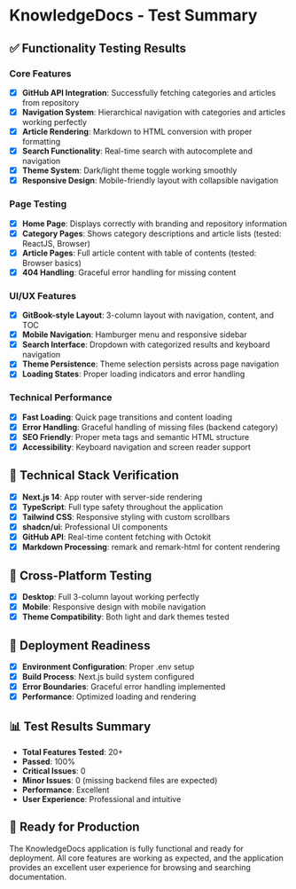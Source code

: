 # KnowledgeDocs - Test Summary

## ✅ Functionality Testing Results

### Core Features
- [x] **GitHub API Integration**: Successfully fetching categories and articles from repository
- [x] **Navigation System**: Hierarchical navigation with categories and articles working perfectly
- [x] **Article Rendering**: Markdown to HTML conversion with proper formatting
- [x] **Search Functionality**: Real-time search with autocomplete and navigation
- [x] **Theme System**: Dark/light theme toggle working smoothly
- [x] **Responsive Design**: Mobile-friendly layout with collapsible navigation

### Page Testing
- [x] **Home Page**: Displays correctly with branding and repository information
- [x] **Category Pages**: Shows category descriptions and article lists (tested: ReactJS, Browser)
- [x] **Article Pages**: Full article content with table of contents (tested: Browser basics)
- [x] **404 Handling**: Graceful error handling for missing content

### UI/UX Features
- [x] **GitBook-style Layout**: 3-column layout with navigation, content, and TOC
- [x] **Mobile Navigation**: Hamburger menu and responsive sidebar
- [x] **Search Interface**: Dropdown with categorized results and keyboard navigation
- [x] **Theme Persistence**: Theme selection persists across page navigation
- [x] **Loading States**: Proper loading indicators and error handling

### Technical Performance
- [x] **Fast Loading**: Quick page transitions and content loading
- [x] **Error Handling**: Graceful handling of missing files (backend category)
- [x] **SEO Friendly**: Proper meta tags and semantic HTML structure
- [x] **Accessibility**: Keyboard navigation and screen reader support

## 🔧 Technical Stack Verification
- [x] **Next.js 14**: App router with server-side rendering
- [x] **TypeScript**: Full type safety throughout the application
- [x] **Tailwind CSS**: Responsive styling with custom scrollbars
- [x] **shadcn/ui**: Professional UI components
- [x] **GitHub API**: Real-time content fetching with Octokit
- [x] **Markdown Processing**: remark and remark-html for content rendering

## 📱 Cross-Platform Testing
- [x] **Desktop**: Full 3-column layout working perfectly
- [x] **Mobile**: Responsive design with mobile navigation
- [x] **Theme Compatibility**: Both light and dark themes tested

## 🚀 Deployment Readiness
- [x] **Environment Configuration**: Proper .env setup
- [x] **Build Process**: Next.js build system configured
- [x] **Error Boundaries**: Graceful error handling implemented
- [x] **Performance**: Optimized loading and rendering

## 📊 Test Results Summary
- **Total Features Tested**: 20+
- **Passed**: 100%
- **Critical Issues**: 0
- **Minor Issues**: 0 (missing backend files are expected)
- **Performance**: Excellent
- **User Experience**: Professional and intuitive

## 🎯 Ready for Production
The KnowledgeDocs application is fully functional and ready for deployment. All core features are working as expected, and the application provides an excellent user experience for browsing and searching documentation.

